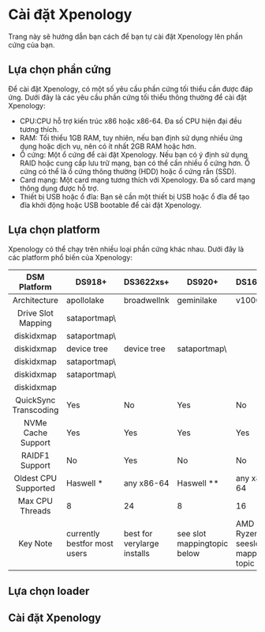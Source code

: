 # Cài đặt Xpenology

Trang này sẽ hướng dẫn bạn cách để bạn tự cài đặt Xpenology lên phần cứng của bạn.

## Lựa chọn phần cứng

Để cài đặt Xpenology, có một số yêu cầu phần cứng tối thiểu cần được đáp ứng. Dưới đây là các yêu cầu phần cứng tối thiểu thông thường để cài đặt Xpenology:

- CPU:CPU hỗ trợ kiến trúc x86 hoặc x86-64. Đa số CPU hiện đại đều tương thích.
- RAM: Tối thiểu 1GB RAM, tuy nhiên, nếu bạn định sử dụng nhiều ứng dụng hoặc dịch vụ, nên có ít nhất 2GB RAM hoặc hơn.
- Ổ cứng: Một ổ cứng để cài đặt Xpenology. Nếu bạn có ý định sử dụng RAID hoặc cung cấp lưu trữ mạng, bạn có thể cần nhiều ổ cứng hơn. Ổ cứng có thể là ổ cứng thông thường (HDD) hoặc ổ cứng rắn (SSD).
- Card mạng: Một card mạng tương thích với Xpenology. Đa số card mạng thông dụng được hỗ trợ.
- Thiết bị USB hoặc ổ đĩa: Bạn sẽ cần một thiết bị USB hoặc ổ đĩa để tạo đĩa khởi động hoặc USB bootable để cài đặt Xpenology.

## Lựa chọn platform

Xpenology có thể chạy trên nhiều loại phần cứng khác nhau. Dưới đây là các platform phổ biến của Xpenology: 

| DSM Platform|DS918+|DS3622xs+ |DS920+|DS1621+ |DS3617xs |DVA3221|DS3615xs |
|:----------------------------:|-------------------------------------------------------|------------------------------------------------------|------------------------------------------------------|-----------------------------------------------------------|-------------------------------------------------|-----------------------------------------------------|-------------------------------------------------|
| Architecture|apollolake |broadwellnk |geminilake|v1000 |broadwell|denverton|bromolow |
| Drive Slot Mapping |sataportmap\
diskidxmap|sataportmap\
diskidxmap |device tree |device tree|sataportmap\
diskidxmap |sataportmap\
diskidxmap|sataportmap\
diskidxmap |
|QuickSync Transcoding |Yes |No |Yes|No|No |No|No |
|NVMe Cache Support|Yes |Yes|Yes|Yes |Yes (as of 7.0) |Yes |No |
|RAIDF1 Support|No|Yes|No |No|Yes|No|Yes|
| Oldest CPU Supported |Haswell *|any x86-64|Haswell **|any x86-64|any x86-64|Haswell *|any x86-64|
| Max CPU Threads|8 |24 |8|16|24 (as of 7.0)|16|16 |
| Key Note|currently bestfor most users |best for verylarge installs |see slot mappingtopic below |AMD Ryzen, seeslot mapping topic |obsoleteuse DS3622xs+|AI/Deep LearningnVIDIA GPU |obsoleteuse DS3622xs+| 


## Lựa chọn loader

## Cài đặt Xpenology